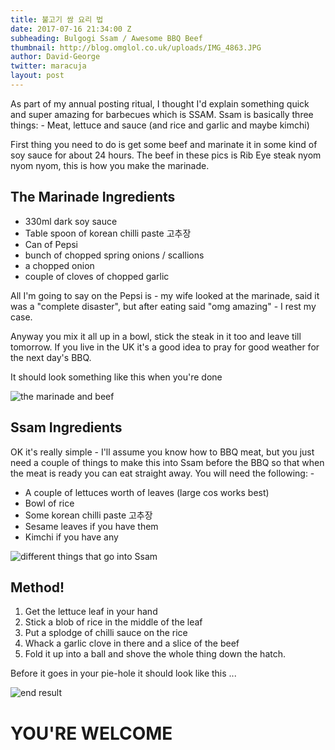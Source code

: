 ```yaml
---
title: 불고기 쌈 요리 법
date: 2017-07-16 21:34:00 Z
subheading: Bulgogi Ssam / Awesome BBQ Beef
thumbnail: http://blog.omglol.co.uk/uploads/IMG_4863.JPG
author: David-George
twitter: maracuja
layout: post
---
```


As part of my annual posting ritual, I thought I'd explain something quick and super amazing for barbecues which is SSAM. Ssam is basically three things: - Meat, lettuce and sauce (and rice and garlic and maybe kimchi)

First thing you need to do is get some beef and marinate it in some kind of soy sauce for about 24 hours. The beef in these pics is Rib Eye steak nyom nyom nyom, this is how you make the marinade.

## The Marinade Ingredients

- 330ml dark soy sauce
- Table spoon of korean chilli paste 고추장
- Can of Pepsi
- bunch of chopped spring onions / scallions
- a chopped onion
- couple of cloves of chopped garlic

All I'm going to say on the Pepsi is - my wife looked at the marinade, said it was a "complete disaster", but after eating said "omg amazing" - I rest my case.

Anyway you mix it all up in a bowl, stick the steak in it too and leave till tomorrow. If you live in the UK it's a good idea to pray for good weather for the next day's BBQ.

It should look something like this when you're done

![the marinade and beef](/uploads/marinade.jpg)

## Ssam Ingredients

OK it's really simple - I'll assume you know how to BBQ meat, but you just need a couple of
things to make this into Ssam before the BBQ so that when the meat is ready you can eat
straight away. You will need the following: -
- A couple of lettuces worth of leaves (large cos works best)
- Bowl of rice
- Some korean chilli paste 고추장
- Sesame leaves if you have them
- Kimchi if you have any

![different things that go into Ssam](/uploads/IMG_1847.JPG)

## Method!

1. Get the lettuce leaf in your hand
2. Stick a blob of rice in the middle of the leaf
3. Put a splodge of chilli sauce on the rice
4. Whack a garlic clove in there and a slice of the beef
5. Fold it up into a ball and shove the whole thing down the hatch.

Before it goes in your pie-hole it should look like this ...

![end result](/uploads/IMG_1993.JPG)

# YOU'RE WELCOME

